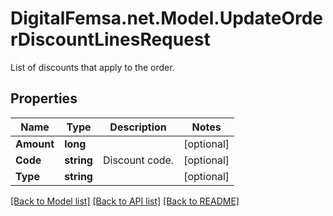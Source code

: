 # DigitalFemsa.net.Model.UpdateOrderDiscountLinesRequest
List of discounts that apply to the order.

## Properties

Name | Type | Description | Notes
------------ | ------------- | ------------- | -------------
**Amount** | **long** |  | [optional] 
**Code** | **string** | Discount code. | [optional] 
**Type** | **string** |  | [optional] 

[[Back to Model list]](../README.md#documentation-for-models) [[Back to API list]](../README.md#documentation-for-api-endpoints) [[Back to README]](../README.md)


